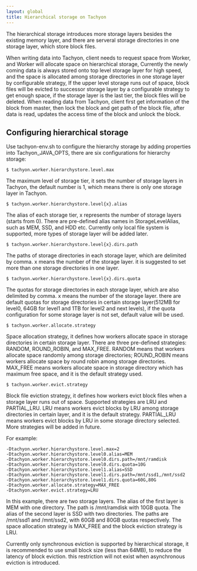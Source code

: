 ```yaml
---
layout: global
title: Hierarchical storage on Tachyon
---
```


The hierarchical storage introduces more storage layers besides the existing memory layer, and
there are serveral storage directories in one storage layer, which store block files.

When writing data into Tachyon, client needs to request space from Worker, and Worker will allocate
space on hierarchical storage, Currently the newly coming data is always stored onto top level
storage layer for high speed, and the space is allocated among storage directories in one storage
layer by configurable strategy, If the upper level storage runs out of space, block files will be
evicted to successor storage layer by a configurable strategy to get enough space, if the storage
layer is the last tier, the block files will be deleted. When reading data from Tachyon, client
first get information of the block from master, then lock the block and get path of the block file,
after data is read, updates the access time of the block and unlock the block.

## Configuring hierarchical storage

Use tachyon-env.sh to configure the hierarchy storage by adding properties into Tachyon_JAVA_OPTS,
there are six configurations for hierarchy storage:

    $ tachyon.worker.hierarchystore.level.max
The maximum level of storage tier, it sets the number of storage layers in Tachyon, the default
number is 1, which means there is only one storage layer in Tachyon.

    $ tachyon.worker.hierarchystore.level{x}.alias
The alias of each storage tier, x represents the number of storage layers (starts from 0). There
are pre-defined alias names in StorageLevelAlias, such as MEM, SSD, and HDD etc. Currently only
local file system is supported, more types of storage layer will be added later.

    $ tachyon.worker.hierarchystore.level{x}.dirs.path
The paths of storage directories in each storage layer, which are delimited by comma. x means the
number of the storage layer. it is suggested to set more than one storage directories in one layer.

    $ tachyon.worker.hierarchystore.level{x}.dirs.quota
The quotas for storage directories in each storage layer, which are also delimited by comma. x
means the number of the storage layer. there are default quotas for storage directories in certain
storage layer(512MB for level0, 64GB for level1 and 1TB for level2 and next levels), if the quota
configuration for some storage layer is not set, default value will be used.

    $ tachyon.worker.allocate.strategy
Space allocation strategy, it defines how workers allocate space in storage directories in certain
storage layer. There are three pre-defined strategies: RANDOM, ROUND_ROBIN, and MAX_FREE. RANDOM
means that workers allocate space randomly among storage directories; ROUND_ROBIN means workers
allocate space by round robin among storage directories. MAX_FREE means workers allocate space
in storage directory which has maximum free space, and it is the default strategy used.

    $ tachyon.worker.evict.strategy
Block file eviction strategy, it defines how workers evict block files when a storage layer runs
out of space. Supported strategies are LRU and PARTIAL_LRU. LRU means workers evict blocks by LRU
among storage directories in certain layer, and it is the default strategy. PARTIAL_LRU means
workers evict blocks by LRU in some storage directory selected. More strategies will be added in
future.

For example:

    -Dtachyon.worker.hierarchystore.level.max=2
    -Dtachyon.worker.hierarchystore.level0.alias=MEM
    -Dtachyon.worker.hierarchystore.level0.dirs.path=/mnt/ramdisk
    -Dtachyon.worker.hierarchystore.level0.dirs.quota=10G
    -Dtachyon.worker.hierarchystore.level1.alias=SSD
    -Dtachyon.worker.hierarchystore.level1.dirs.path=/mnt/ssd1,/mnt/ssd2
    -Dtachyon.worker.hierarchystore.level1.dirs.quota=60G,80G
    -Dtachyon.worker.allocate.strategy=MAX_FREE
    -Dtachyon.worker.evict.strategy=LRU

In this example, there are two storage layers. The alias of the first layer is MEM with one
directory. The path is /mnt/ramdisk with 10GB quota. The alias of the second layer is SSD with two
directories. The paths are /mnt/ssd1 and /mnt/ssd2, with 60GB and 80GB quotas respectively. The
space allocation strategy is MAX_FREE and the block eviction strategy is LRU.

Currently only synchronous eviction is supported by hierarchical storage, it is recommended to use
small block size (less than 64MB), to reduce the latency of block eviction. this restriction will
not exist when asynchronous eviction is introduced.
